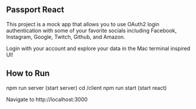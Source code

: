 ## Passport React



This project is a mock app that allows you to use OAuth2 login authentication with some 
of your favorite socials including Facebook, Instagram, Google, Twitch, Github, and Amazon.

Login with your account and explore your data in the Mac terminal inspired UI!

## How to Run

npm run server   (start server)
cd /client
npm run start   (start react)

Navigate to http://localhost:3000 
